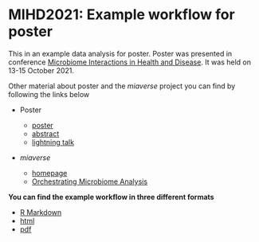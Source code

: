 # MIHD2021: Example workflow for poster
This in an example data analysis for poster. Poster was presented in conference 
[Microbiome Interactions in Health and Disease](https://coursesandconferences.wellcomeconnectingscience.org/event/microbiome-interactions-in-health-and-disease-virtual-conference-20211013/). 
It was held on 13-15 October 2021. 

Other material about poster and the _miaverse_ project you can find by following the links below

-   Poster
    -   [poster](https://github.com/TuomasBorman/MIHD2021_example_workflow_for_poster/blob/main/miaverse_poster_20210929.pdf)
    -   [abstract](https://github.com/TuomasBorman/MIHD2021_example_workflow_for_poster/blob/main/miaverse_poster_abstract_20210901.pdf)
    -   [lightning talk](https://www.youtube.com/watch?v=A4URIEx9v1s)

-   _miaverse_
    -   [homepage](https://microbiome.github.io/)
    -   [Orchestrating Microbiome Analysis](https://microbiome.github.io/OMA/)

**You can find the example workflow in three different formats**

-   [R Markdown](https://github.com/TuomasBorman/MIHD2021_example_workflow_for_poster/blob/main/example_workflow.Rmd)
-   [html](https://github.com/TuomasBorman/MIHD2021_example_workflow_for_poster/blob/main/example_workflow.html)
-   [pdf](https://github.com/TuomasBorman/MIHD2021_example_workflow_for_poster/blob/main/example_workflow.pdf)

